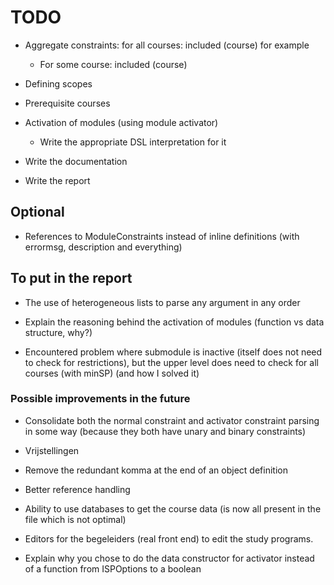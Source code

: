 # TODO

- Aggregate constraints: for all courses: included (course) for example
    - For some course: included (course)

- Defining scopes

- Prerequisite courses

- Activation of modules (using module activator)
    - Write the appropriate DSL interpretation for it

- Write the documentation
- Write the report

## Optional

- References to ModuleConstraints instead of inline definitions (with errormsg, description and everything)

## To put in the report

- The use of heterogeneous lists to parse any argument in any order
- Explain the reasoning behind the activation of modules (function vs data structure, why?)

- Encountered problem where submodule is inactive (itself does not need to check for restrictions), but the upper level
  does need to check for all courses (with minSP) (and how I solved it)

### Possible improvements in the future

- Consolidate both the normal constraint and activator constraint parsing in some way (because they both have unary and
  binary constraints)

- Vrijstellingen
- Remove the redundant komma at the end of an object definition
- Better reference handling
- Ability to use databases to get the course data (is now all present in the file which is not optimal)
- Editors for the begeleiders (real front end) to edit the study programs.

- Explain why you chose to do the data constructor for activator instead of a function from ISPOptions to a boolean